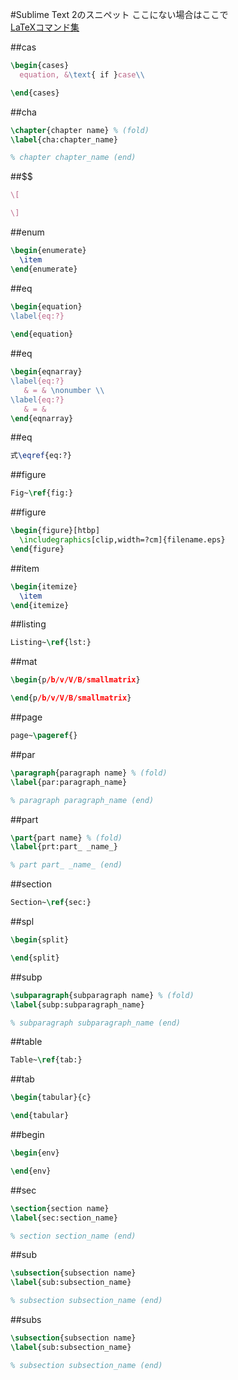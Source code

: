 #Sublime Text 2のスニペット
ここにない場合はここで  
[LaTeXコマンド集](http://www.latex-cmd.com/)  

##cas
```tex
\begin{cases}
  equation, &\text{ if }case\\

\end{cases}
```

##cha
```tex
\chapter{chapter name} % (fold)
\label{cha:chapter_name}

% chapter chapter_name (end)
```

##$$
```tex
\[

\]
```

##enum
```tex
\begin{enumerate}
  \item
\end{enumerate}

```

##eq
```tex
\begin{equation}
\label{eq:?}
  
\end{equation}
```

##eq
```tex
\begin{eqnarray}
\label{eq:?}
   & = & \nonumber \\
\label{eq:?}
   & = &
\end{eqnarray}
```

##eq
```tex
式\eqref{eq:?}
```

##figure
```tex
Fig~\ref{fig:}
```

##figure
```tex
\begin{figure}[htbp]
  \includegraphics[clip,width=?cm]{filename.eps}
\end{figure}
```

##item
```tex
\begin{itemize}
  \item
\end{itemize}
```

##listing
```tex
Listing~\ref{lst:}
```

##mat
```tex
\begin{p/b/v/V/B/smallmatrix}

\end{p/b/v/V/B/smallmatrix}
```

##page
```tex
page~\pageref{}
```

##par
```tex
\paragraph{paragraph name} % (fold)
\label{par:paragraph_name}

% paragraph paragraph_name (end)
```

##part
```tex
\part{part name} % (fold)
\label{prt:part_ _name_}

% part part_ _name_ (end)
```

##section
```tex
Section~\ref{sec:}
```

##spl
```tex
\begin{split}

\end{split}
```

##subp
```tex
\subparagraph{subparagraph name} % (fold)
\label{subp:subparagraph_name}

% subparagraph subparagraph_name (end)
```

##table
```tex
Table~\ref{tab:}
```

##tab
```tex
\begin{tabular}{c}

\end{tabular}
```

##begin
```tex
\begin{env}

\end{env}
```

##sec
```tex
\section{section name}
\label{sec:section_name}

% section section_name (end)
```

##sub
```tex
\subsection{subsection name}
\label{sub:subsection_name}

% subsection subsection_name (end)
```

##subs
```tex
\subsection{subsection name}
\label{sub:subsection_name}

% subsection subsection_name (end)
```